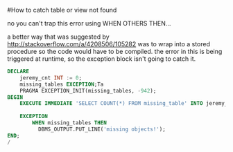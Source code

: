 #How to catch table or view not found

no you can't trap this error using WHEN OTHERS THEN...

a better way that was suggested by http://stackoverflow.com/a/4208506/105282 was to wrap into a stored procedure so the code would have to be compiled. the error in this is being triggered at runtime, so the exception block isn't going to catch it.

```sql
DECLARE
	jeremy_cnt INT := 0;
	missing_tables EXCEPTION;Ta
	PRAGMA EXCEPTION_INIT(missing_tables, -942);  
BEGIN
	EXECUTE IMMEDIATE 'SELECT COUNT(*) FROM missing_table' INTO jeremy_cnt;
	
	EXCEPTION  
		WHEN missing_tables THEN
		  DBMS_OUTPUT.PUT_LINE('missing objects!');
END;
/
```
